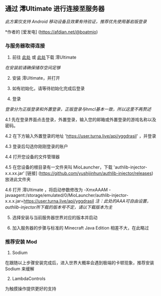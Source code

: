 ## 通过 澪Ultimate 进行连接至服务器

*此方案仅支持 Android 移动设备且效果有待验证，推荐优先使用基岩版登录*

*作者的 [爱发电] (https://afdian.net/@boatmio) 

### 与服务器取得连接

1.  前往 [此处](https://afdian.net/@boatmio) 或 [此处](https://space.bilibili.com/35801833)下载 澪Ultimate

*在安装前请确保储存空间足够*

2.  安装 澪Ultimate，并打开

3.  如有初始化，请等待初始化完成后登录

4.  登录

*登录分为正版登录和外置登录，正版登录与hmcl基本一致，所以这里不再赘述*

4.1  先在登录界面点击登录，外置登录，输入您的邮箱或外置登录的游戏名称以及密码。

4.2  在下方输入外置登录的地址 'https://user.turna.live/api/yggdrasil' ，并登录

4.3  登录后勾选你刚刚登录的账户

4.4  打开您设备的文件管理器

4.5  在您设备的根目录有一文件夹叫 MioLauncher，下载 'authlib-injector-x.x.xx.jar' [链接] (https://github.com/yushijinhun/authlib-injector/releases) 放进此文件夹

4.6  打开 澪Ultimate ，将启动参数修改为 -XmxAAAM -javaagent:/storage/emulated/0/MioLauncher/authlib-injector-x.x.x.jar=https://user.turna.live/api/yggdrasil
*注：此处的AAA可自由设置，authlib-injector所下载的版本号不定，请以下载版本为主*

5. 选择安装与当前服务器世界对应的版本并启动

6. 加入服务器的步骤与标准的 Minecraft Java Edition 相差不大，在此略过

### 推荐安装 Mod

1. Sodium

在跟随以上步骤安装完成后，进入世界大概率会遇到极端的卡顿现象，推荐安装 Sodium 来缓解

2. LambdaControls

为触摸操作提供更好的支持
